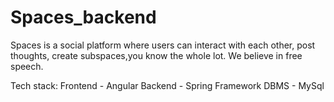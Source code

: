 # Spaces_backend
Spaces is a social platform where users can interact with each other, post thoughts, create subspaces,you know the whole lot. We believe in free speech.

Tech stack:
Frontend - Angular
Backend - Spring Framework
DBMS - MySql
